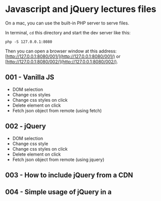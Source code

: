 # Javascript and jQuery lectures files

On a mac, you can use the built-in PHP server to serve files.

In terminal, `cd` this directory and start the dev server like this:

`
php -S 127.0.0.1:8080
`

Then you can open a browser window at this address: [http://127.0.0.1:8080/001/](http://127.0.0.1:8080/001/) or [http://127.0.0.1:8080/002/](http://127.0.0.1:8080/002/).


## 001 - Vanilla JS
* DOM selection
* Change css styles
* Change css styles on click
* Delete element on click
* Fetch json object from remote (using fetch)

## 002 - jQuery
* DOM selection
* Change css style
* Change css styles on click
* Delete element on click
* Fetch json object from remote (using jquery)

## 003 - How to include jQuery from a CDN

## 004 - Simple usage of jQuery in a <script> tag, with document ready

## 005 - Simple usage of jQuery in an external script, with document ready

## 006 - Include a jQuery like jquery-sticky 

## 007 - Modal window vanilla JS

## 008 - Modal window jQuery